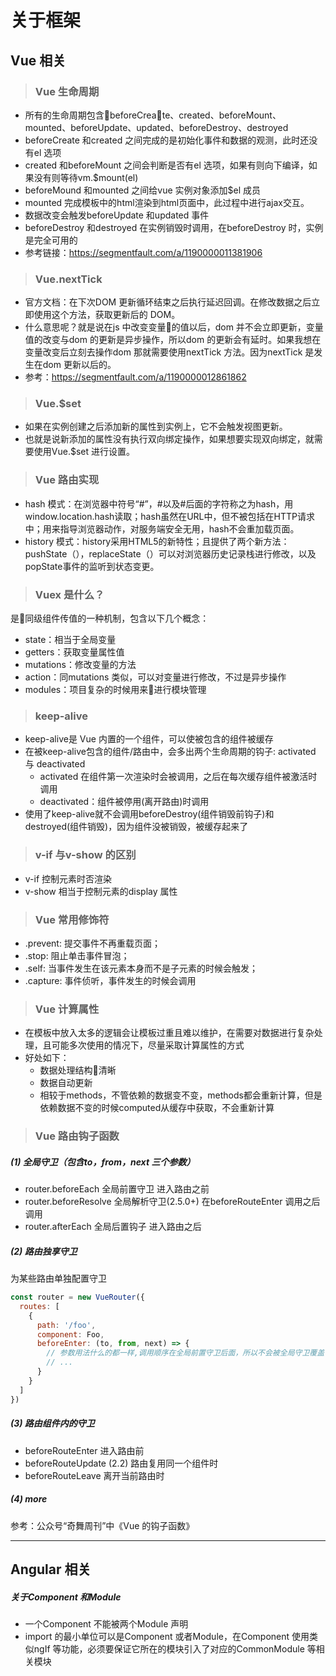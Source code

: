 # 关于框架
## Vue 相关
> ### Vue 生命周期
- 所有的生命周期包含beforeCreate、created、beforeMount、mounted、beforeUpdate、updated、beforeDestroy、destroyed
- beforeCreate 和created 之间完成的是初始化事件和数据的观测，此时还没有el 选项
- created 和beforeMount 之间会判断是否有el 选项，如果有则向下编译，如果没有则等待vm.$mount(el)
- beforeMound 和mounted 之间给vue 实例对象添加$el 成员
- mounted 完成模板中的html渲染到html页面中，此过程中进行ajax交互。
- 数据改变会触发beforeUpdate 和updated 事件
- beforeDestroy 和destroyed 在实例销毁时调用，在beforeDestroy 时，实例是完全可用的
- 参考链接：https://segmentfault.com/a/1190000011381906

> ### Vue.nextTick
- 官方文档：在下次DOM 更新循环结束之后执行延迟回调。在修改数据之后立即使用这个方法，获取更新后的 DOM。
- 什么意思呢？就是说在js 中改变变量的值以后，dom 并不会立即更新，变量值的改变与dom 的更新是异步操作，所以dom 的更新会有延时。如果我想在变量改变后立刻去操作dom 那就需要使用nextTick 方法。因为nextTick 是发生在dom 更新以后的。
- 参考：https://segmentfault.com/a/1190000012861862

> ### Vue.$set
- 如果在实例创建之后添加新的属性到实例上，它不会触发视图更新。
- 也就是说新添加的属性没有执行双向绑定操作，如果想要实现双向绑定，就需要使用Vue.$set 进行设置。

> ### Vue 路由实现
- hash 模式：在浏览器中符号“#”，#以及#后面的字符称之为hash，用window.location.hash读取；hash虽然在URL中，但不被包括在HTTP请求中；用来指导浏览器动作，对服务端安全无用，hash不会重加载页面。
- history 模式：history采用HTML5的新特性；且提供了两个新方法：pushState（），replaceState（）可以对浏览器历史记录栈进行修改，以及popState事件的监听到状态变更。

> ### Vuex 是什么？
是同级组件传值的一种机制，包含以下几个概念：
- state：相当于全局变量
- getters：获取变量属性值
- mutations：修改变量的方法
- action：同mutations 类似，可以对变量进行修改，不过是异步操作
- modules：项目复杂的时候用来进行模块管理

> ### keep-alive
- keep-alive是 Vue 内置的一个组件，可以使被包含的组件被缓存
- 在被keep-alive包含的组件/路由中，会多出两个生命周期的钩子: activated 与 deactivated
    - activated 在组件第一次渲染时会被调用，之后在每次缓存组件被激活时调用
    - deactivated：组件被停用(离开路由)时调用
- 使用了keep-alive就不会调用beforeDestroy(组件销毁前钩子)和destroyed(组件销毁)，因为组件没被销毁，被缓存起来了

> ### v-if 与v-show 的区别
- v-if 控制元素时否渲染
- v-show 相当于控制元素的display 属性

> ### Vue 常用修饰符
- .prevent: 提交事件不再重载页面；
- .stop: 阻止单击事件冒泡；
- .self: 当事件发生在该元素本身而不是子元素的时候会触发；
- .capture: 事件侦听，事件发生的时候会调用

> ### Vue 计算属性
- 在模板中放入太多的逻辑会让模板过重且难以维护，在需要对数据进行复杂处理，且可能多次使用的情况下，尽量采取计算属性的方式
- 好处如下：
    - 数据处理结构清晰
    - 数据自动更新
    - 相较于methods，不管依赖的数据变不变，methods都会重新计算，但是依赖数据不变的时候computed从缓存中获取，不会重新计算

> ### Vue 路由钩子函数
##### (1) 全局守卫（包含to，from，next 三个参数）
- router.beforeEach 全局前置守卫 进入路由之前
- router.beforeResolve 全局解析守卫(2.5.0+) 在beforeRouteEnter 调用之后调用
- router.afterEach 全局后置钩子 进入路由之后
##### (2) 路由独享守卫
为某些路由单独配置守卫
```js
const router = new VueRouter({
  routes: [
    {
      path: '/foo',
      component: Foo,
      beforeEnter: (to, from, next) => {
        // 参数用法什么的都一样,调用顺序在全局前置守卫后面，所以不会被全局守卫覆盖
        // ...
      }
    }
  ]
})
```
##### (3) 路由组件内的守卫
- beforeRouteEnter 进入路由前
- beforeRouteUpdate (2.2) 路由复用同一个组件时
- beforeRouteLeave 离开当前路由时
##### (4) more
参考：公众号“奇舞周刊”中《Vue 的钩子函数》

---
## Angular 相关
##### 关于Component 和Module
- 一个Component 不能被两个Module 声明
- import 的最小单位可以是Component 或者Module，在Component 使用类似ngIf 等功能，必须要保证它所在的模块引入了对应的CommonModule 等相关模块


